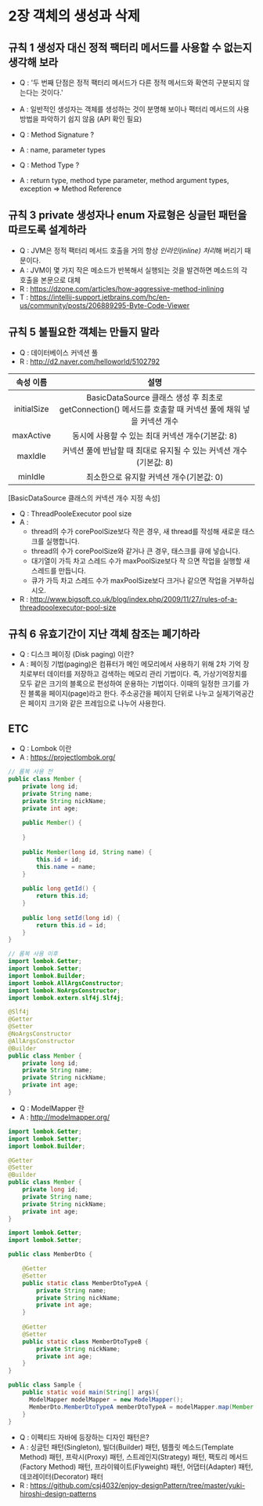 # 2장 객체의 생성과 삭제

## 규칙 1 생성자 대신 정적 팩터리 메서드를 사용할 수 없는지 생각해 보라
* Q : '두 번째 단점은 정적 팩터리 메서드가 다른 정적 메서드와 확연히 구분되지 않는다는 것이다.'
* A : 일반적인 생성자는 객체를 생성하는 것이 분명해 보이나 팩터리 메서드의 사용방법을 파악하기 쉽지 않음 (API 확인 필요)

* Q : Method Signature ?
* A : name, parameter types

* Q : Method Type ?
* A : return type, method type parameter, method argument types, exception => Method Reference

## 규칙 3 private 생성자나 enum 자료형은 싱글턴 패턴을 따르도록 설계하라
* Q : JVM은 정적 팩터리 메서드 호출을 거의 항상 *인라인(inline) 처리*해 버리기 때문이다.
* A : JVM이 몇 가지 작은 메소드가 반복해서 실행되는 것을 발견하면 메소드의 각 호출을 본문으로 대체 
* R : https://dzone.com/articles/how-aggressive-method-inlining
* T : https://intellij-support.jetbrains.com/hc/en-us/community/posts/206889295-Byte-Code-Viewer

## 규칙 5 불필요한 객체는 만들지 말라
* Q : 데이터베이스 커넥션 풀
* R : http://d2.naver.com/helloworld/5102792

| 속성 이름 | 설명 |
| :---: | :---: |
|initialSize| BasicDataSource 클래스 생성 후 최초로 getConnection() 메서드를 호출할 때 커넥션 풀에 채워 넣을 커넥션 개수 |
|maxActive| 동시에 사용할 수 있는 최대 커넥션 개수(기본값: 8) |
|maxIdle| 커넥션 풀에 반납할 때 최대로 유지될 수 있는 커넥션 개수(기본값: 8) |
|minIdle| 최소한으로 유지할 커넥션 개수(기본값: 0) |
[BasicDataSource 클래스의 커넥션 개수 지정 속성]

* Q : ThreadPooleExecutor pool size
* A : 
    * thread의 수가 corePoolSize보다 작은 경우, 새 thread를 작성해 새로운 태스크를 실행합니다.
    * thread의 수가 corePoolSize와 같거나 큰 경우, 태스크를 큐에 넣습니다.
    * 대기열이 가득 차고 스레드 수가 maxPoolSize보다 작 으면 작업을 실행할 새 스레드를 만듭니다.
    * 큐가 가득 차고 스레드 수가 maxPoolSize보다 크거나 같으면 작업을 거부하십시오.
* R : http://www.bigsoft.co.uk/blog/index.php/2009/11/27/rules-of-a-threadpoolexecutor-pool-size

## 규칙 6 유효기간이 지난 객체 참조는 폐기하라
* Q : 디스크 페이징 (Disk paging) 이란?
* A : 페이징 기법(paging)은 컴퓨터가 메인 메모리에서 사용하기 위해 2차 기억 장치로부터 데이터를 저장하고 검색하는 메모리 관리 기법이다. 즉, 가상기억장치를 모두 같은 크기의 블록으로 편성하여 운용하는 기법이다. 이때의 일정한 크기를 가진 블록을 페이지(page)라고 한다. 주소공간을 페이지 단위로 나누고 실제기억공간은 페이지 크기와 같은 프레임으로 나누어 사용한다.

## ETC
* Q : Lombok 이란
* A : https://projectlombok.org/

```java
// 롬복 사용 전
public class Member {
	private long id;
	private String name;
	private String nickName;
	private int age;
	
	public Member() {
		
	}
	
	public Member(long id, String name) {
        this.id = id;
        this.name = name;
    }
    
    public long getId() {
		return this.id;
    }
    
    public long setId(long id) {
   		return this.id = id;
    }
}
```

```java
// 롬복 사용 이후
import lombok.Getter;
import lombok.Setter;
import lombok.Builder;
import lombok.AllArgsConstructor;
import lombok.NoArgsConstructor;
import lombok.extern.slf4j.Slf4j;

@Slf4j
@Getter
@Setter
@NoArgsConstructor
@AllArgsConstructor
@Builder
public class Member {
	private long id;
	private String name;
	private String nickName;
	private int age;
}
```

* Q : ModelMapper 란
* A : http://modelmapper.org/

```java
import lombok.Getter;
import lombok.Setter;
import lombok.Builder;

@Getter
@Setter
@Builder
public class Member {
	private long id;
	private String name;
	private String nickName;
	private int age;
}
```

```java
import lombok.Getter;
import lombok.Setter;

public class MemberDto {

	@Getter
    @Setter
	public static class MemberDtoTypeA {
        private String name;
        private String nickName;
        private int age;
	}
	
	@Getter
    @Setter
    public static class MemberDtoTypeB {
        private String nickName;
        private int age;
    }
}
```

```java
public class Sample {
	public static void main(String[] args){
	  ModelMapper modelMapper = new ModelMapper();
      MemberDto.MemberDtoTypeA memberDtoTypeA = modelMapper.map(Member.builder().id(1L).name("홍길동").build(), MemberDto.MemberDtoTypeA.class);
	}
}
```

* Q : 이펙티드 자바에 등장하는 디자인 패턴은?
* A : 싱글턴 패턴(Singleton), 빌더(Builder) 패턴, 템플릿 메소드(Template Method) 패턴, 프락시(Proxy) 패턴, 스트레인지(Strategy) 패턴, 팩토리 메서드(Factory Method) 패턴, 프라이웨이트(Flyweight) 패턴, 어댑터(Adapter) 패턴, 데코레이터(Decorator) 패터
* R : https://github.com/csj4032/enjoy-designPattern/tree/master/yuki-hiroshi-design-patterns
